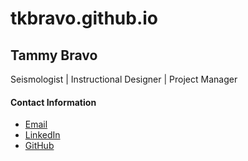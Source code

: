 # tkbravo.github.io
## Tammy Bravo
Seismologist | Instructional Designer | Project Manager

#### Contact Information
* [Email](mailto:tammy.bravo@colorado.edu)
* [LinkedIn](http://linkedin.com/in/tammy-bravo-phd/)
* [GitHub](https://github.com/tkbravo)

